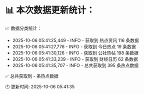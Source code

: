 📊 本次数据更新统计：
==========================

📈 数据分类统计：
- 2025-10-06 05:41:25,449 - INFO - 获取到 热点资讯 116 条数据
- 2025-10-06 05:41:27,776 - INFO - 获取到 今日热点 19 条数据
- 2025-10-06 05:41:30,126 - INFO - 获取到 公社热帖 198 条数据
- 2025-10-06 05:41:33,239 - INFO - 获取到 财经日历 62 条数据
- 2025-10-06 05:41:35,707 - INFO - 总共获取到 395 条热点数据

✅ 总共获取到 - 条热点数据

🕐 更新时间: 2025-10-06 05:41:35
